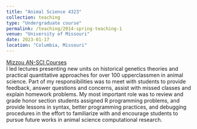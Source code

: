 ```yaml
---
title: "Animal Science 4323"
collection: teaching
type: "Undergraduate course"
permalink: /teaching/2014-spring-teaching-1
venue: "University of Missouri"
date: 2023-01-17
location: "Columbia, Missouri"
---
```

[Mizzou AN-SCI Courses](https://catalog.missouri.edu/courseofferings/an_sci/)  
I led lectures presenting new units on historical genetics theories and practical quantitative approaches for over 100 upperclassmen in animal science. Part of my responsibilities was to meet with students to provide feedback, answer questions and concerns, assist with missed classes and explain homework problems. My most important role was to review and grade honor section students assigned R programming problems, and provide lessons in syntax, better programming practices, and debugging procedures in the effort to familiarize with and encourage students to pursue future works in animal science computational research.
